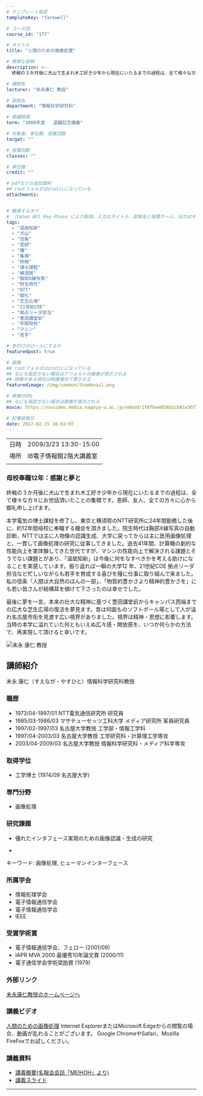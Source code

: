 ```yaml
---
# テンプレート指定
templateKey: "farewell"

# コースID
course_id: "177"

# タイトル
title: "人間のための画像処理"

# 簡単な説明
description: >-
  終戦の３か月後に犬山で生まれ木工好き少年から現在にいたるまでの過程は、全て様々な方々にお世話頂いたことの集積です。恩師、友人、全ての方々に心から御礼申し上げます。 本学電気の博士課程を修了し、東京と横須賀のNTT研究所に24年間勤務した後に、約12年間母校に奉職する機会を頂きました。院生時代は胸部X線写真の自動診断、NTTでは主に人物像の認識生成、大学に戻ってからは主に医用画像処理と、一貫 ....

# 講師名
lecturer: "末永康仁 教授"

# 部局名
department: "情報科学研究科"

# 開講時限
term: "2008年度	退職記念講義"

# 対象者、単位数、授業回数
target: ""

# 授業回数
classes: ""

# 単位数
credit: ""

# pdfなどの追加資料
## rootフォルダはstaticになっている
attachments:


# 関連するタグ
# （Yahoo API Key-Phase により取得。入力はタイトル、部局名と授業ホーム、出力はキーフレーズ（tags））
tags:
  - "温故知新"
  - "犬山"
  - "信条"
  - "恩師"
  - "糧"
  - "集積"
  - "終戦"
  - "博士課程"
  - "横須賀"
  - "胸部X線写真"
  - "院生時代"
  - "NTT"
  - "御礼"
  - "芝生広場"
  - "21世紀COE"
  - "拠点リーダ担当"
  - "豊田講堂前"
  - "年間母校"
  - "マシン"
  - "若手"

# 色付けのロールにするか
featuredpost: true

# 画像
## rootフォルダはstaticになっている
## なにも指定がない場合はデフォルトの画像が表示される
## 映像がある場合は映像優先で表示する
featuredimage: /img/common/thumbnail.png

# 映像のURL
## なにも指定がない場合は画像が表示される
movie: https://nuvideo.media.nagoya-u.ac.jp/embed/1f8fbee058b1cb01e50777edb6653b2b954d2440

# 記事投稿日
date: 2017-02-15 16:02:07
---
```


|   |   |
|---|---|
| 日時 | 2009/3/23  13:30-15:00 |
| 場所 | IB電子情報館2階大講義室 |
|   |   |


### 母校奉職12年：感謝と夢と

終戦の３か月後に犬山で生まれ木工好き少年から現在にいたるまでの過程は、全て様々な方々にお世話頂いたことの集積です。恩師、友人、全ての方々に心から御礼申し上げます。

本学電気の博士課程を修了し、東京と横須賀のNTT研究所に24年間勤務した後に、約12年間母校に奉職する機会を頂きました。院生時代は胸部X線写真の自動診断、NTTでは主に人物像の認識生成、大学に戻ってからは主に医用画像処理と、一貫して画像処理の研究に従事してきました。過去41年間、計算機の劇的な性能向上を実体験してきた世代ですが、マシンの性能向上で解決される課題とそうでない課題とがあり、「温故知新」は今後に何をなすべきかを考える助けになることを実感しています。振り返れば一瞬の大学12 年、21世紀COE 拠点リーダ担当など忙しいながらも若手を育成する喜びを糧に仕事に取り組んで来ました。私の信条「人間は大自然のほんの一部」、「物質的豊かさより精神的豊かさを」にも若い皆さんが結構耳を傾けて下さったのは幸せでした。

最後に夢を一言。本来の壮大な精神に基づく豊田講堂前からキャンパス西端までの広大な芝生広場の復活を夢見ます。昔は何面ものソフトボール場として人が溢れ名古屋市街を見渡す広い視界がありました。視界は精神・思想に影響します。当時の本学に溢れていた何ともいえぬ広々感・開放感を、いつか何らかの方法で、再実現して頂けると幸いです。


![末永 康仁 教授](https://ocw.nagoya-u.jp/files/177/s_suenaga.jpg) 

## 講師紹介

末永 康仁（すえなが・やすひと）情報科学研究科教授

### 職歴

* 1973/04-1997/01 NTT電気通信研究所 研究員
* 1985/03-1986/03 マサチューセッツ工科大学 メディア研究所 客員研究員
* 1997/02-1997/03 名古屋大学教授 工学部・情報工学科
* 1997/04-2003/03 名古屋大学教授 工学研究科・計算理工学専攻
* 2003/04-2009/03 名古屋大学教授 情報科学研究科・メディア科学専攻

### 取得学位

* 工学博士 (1974/09 名古屋大学)

### 専門分野

* 画像処理

### 研究課題

* 優れたインタフェース実現のための画像認識・生成の研究
-
キーワード: 画像処理, ヒューマンインターフェース


### 所属学会

* 情報処理学会
* 電子情報通信学会
* 電子情報通信学会
* IEEE

### 受賞学術賞

* 電子情報通信学会、フェロー (2001/09)
* IAPR MVA 2000 最優秀10年論文賞 (2000/11)
* 電子通信学会学術奨励賞 (1979)

### 外部リンク

<a href="http://www.suenaga.m.is.nagoya-u.ac.jp/~suenaga/" target="_blank">末永康仁教授のホームページへ</a>


### 講義ビデオ

<a href="https://nuvideo.media.nagoya-u.ac.jp/embed/bf2b8b080aa18fc2c207d1ef2709619280a3a72d" target="blank">人間のための画像処理</a>
Internet ExplorerまたはMicrosoft Edgeからの閲覧の場合、動画が乱れることがございます。
Google ChromeやSafari、Mozilla FireFoxでお試しください。

### 講義資料

* [講義概要(名報会会誌「MEIHOH」より)](https://ocw.nagoya-u.jp/files/177/2009MEIHOH17H221.pdf) 
* [講義スライド](https://ocw.nagoya-u.jp/files/177/09SuenagaFinalLecture.pdf) 
-----